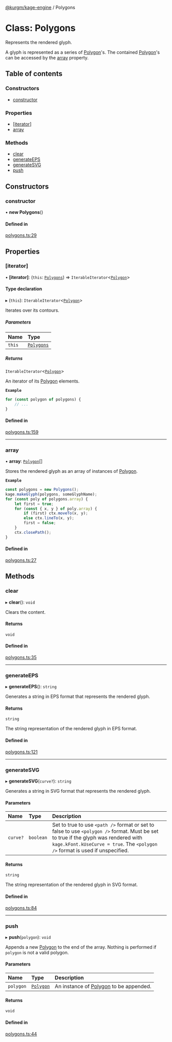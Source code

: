 [@kurgm/kage-engine](../README.md) / Polygons

# Class: Polygons

Represents the rendered glyph.

A glyph is represented as a series of [Polygon](Polygon.md)'s.
The contained [Polygon](Polygon.md)'s can be accessed by the [array](Polygons.md#array) property.

## Table of contents

### Constructors

- [constructor](Polygons.md#constructor)

### Properties

- [[iterator]](Polygons.md#[iterator])
- [array](Polygons.md#array)

### Methods

- [clear](Polygons.md#clear)
- [generateEPS](Polygons.md#generateeps)
- [generateSVG](Polygons.md#generatesvg)
- [push](Polygons.md#push)

## Constructors

### constructor

• **new Polygons**()

#### Defined in

[polygons.ts:29](https://github.com/kurgm/kage-engine/blob/master/src/polygons.ts#L29)

## Properties

### [iterator]

• **[iterator]**: (`this`: [`Polygons`](Polygons.md)) => `IterableIterator`<[`Polygon`](Polygon.md)\>

#### Type declaration

▸ (`this`): `IterableIterator`<[`Polygon`](Polygon.md)\>

Iterates over its contours.

##### Parameters

| Name | Type |
| :------ | :------ |
| `this` | [`Polygons`](Polygons.md) |

##### Returns

`IterableIterator`<[`Polygon`](Polygon.md)\>

An iterator of its [Polygon](Polygon.md) elements.

**`Example`**

```ts
for (const polygon of polygons) {
	// ...
}
```

#### Defined in

[polygons.ts:159](https://github.com/kurgm/kage-engine/blob/master/src/polygons.ts#L159)

___

### array

• **array**: [`Polygon`](Polygon.md)[]

Stores the rendered glyph as an array of instances of [Polygon](Polygon.md).

**`Example`**

```ts
const polygons = new Polygons();
kage.makeGlyph(polygons, someGlyphName);
for (const poly of polygons.array) {
	let first = true;
	for (const { x, y } of poly.array) {
		if (first) ctx.moveTo(x, y);
		else ctx.lineTo(x, y);
		first = false;
	}
	ctx.closePath();
}
```

#### Defined in

[polygons.ts:27](https://github.com/kurgm/kage-engine/blob/master/src/polygons.ts#L27)

## Methods

### clear

▸ **clear**(): `void`

Clears the content.

#### Returns

`void`

#### Defined in

[polygons.ts:35](https://github.com/kurgm/kage-engine/blob/master/src/polygons.ts#L35)

___

### generateEPS

▸ **generateEPS**(): `string`

Generates a string in EPS format that represents the rendered glyph.

#### Returns

`string`

The string representation of the rendered glyph in EPS format.

#### Defined in

[polygons.ts:121](https://github.com/kurgm/kage-engine/blob/master/src/polygons.ts#L121)

___

### generateSVG

▸ **generateSVG**(`curve?`): `string`

Generates a string in SVG format that represents the rendered glyph.

#### Parameters

| Name | Type | Description |
| :------ | :------ | :------ |
| `curve?` | `boolean` | Set to true to use `<path />` format or set to false to use `<polygon />` format. Must be set to true if the glyph was rendered with `kage.kFont.kUseCurve = true`. The `<polygon />` format is used if unspecified. |

#### Returns

`string`

The string representation of the rendered glyph in SVG format.

#### Defined in

[polygons.ts:84](https://github.com/kurgm/kage-engine/blob/master/src/polygons.ts#L84)

___

### push

▸ **push**(`polygon`): `void`

Appends a new [Polygon](Polygon.md) to the end of the array.
Nothing is performed if `polygon` is not a valid polygon.

#### Parameters

| Name | Type | Description |
| :------ | :------ | :------ |
| `polygon` | [`Polygon`](Polygon.md) | An instance of [Polygon](Polygon.md) to be appended. |

#### Returns

`void`

#### Defined in

[polygons.ts:44](https://github.com/kurgm/kage-engine/blob/master/src/polygons.ts#L44)

